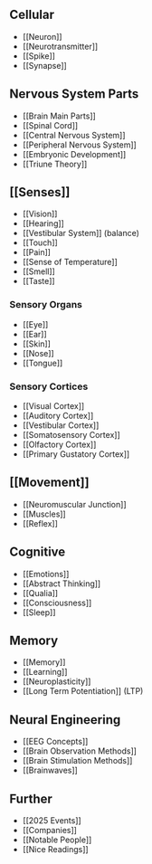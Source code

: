 ## Cellular
- [[Neuron]]
- [[Neurotransmitter]]
- [[Spike]]
- [[Synapse]]

## Nervous System Parts
- [[Brain Main Parts]]
- [[Spinal Cord]]
- [[Central Nervous System]]
- [[Peripheral Nervous System]]
- [[Embryonic Development]]
- [[Triune Theory]]

## [[Senses]]
- [[Vision]]
- [[Hearing]]
- [[Vestibular System]] (balance)
- [[Touch]]
- [[Pain]]
- [[Sense of Temperature]]
- [[Smell]]
- [[Taste]]

### Sensory Organs
- [[Eye]]
- [[Ear]]
- [[Skin]]
- [[Nose]]
- [[Tongue]]

### Sensory Cortices
- [[Visual Cortex]]
- [[Auditory Cortex]]
- [[Vestibular Cortex]]
- [[Somatosensory Cortex]]
- [[Olfactory Cortex]]
- [[Primary Gustatory Cortex]]

## [[Movement]]
- [[Neuromuscular Junction]]
- [[Muscles]]
- [[Reflex]]

## Cognitive
- [[Emotions]]
- [[Abstract Thinking]]
- [[Qualia]]
- [[Consciousness]]
- [[Sleep]]

## Memory
- [[Memory]]
- [[Learning]]
- [[Neuroplasticity]]
- [[Long Term Potentiation]] (LTP)

## Neural Engineering
- [[EEG Concepts]]
- [[Brain Observation Methods]]
- [[Brain Stimulation Methods]]
- [[Brainwaves]]

## Further
- [[2025 Events]]
- [[Companies]]
- [[Notable People]]
- [[Nice Readings]]
